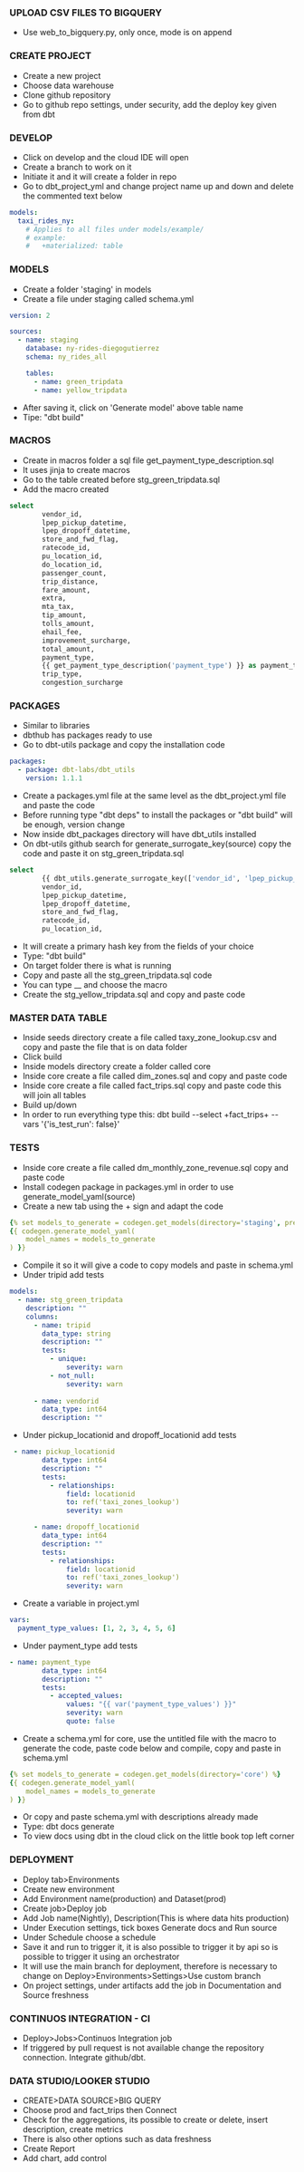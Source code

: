 ### UPLOAD CSV FILES TO BIGQUERY
- Use web_to_bigquery.py, only once, mode is on append

### CREATE PROJECT
- Create a new project
- Choose data warehouse
- Clone github repository
- Go to github repo settings, under security, add the deploy key given from dbt

### DEVELOP 
- Click on develop and the cloud IDE will open
- Create a branch to work on it
- Initiate it and it will create a folder in repo
- Go to dbt_project_yml and change project name up and down and delete the commented text below

```yml
models:
  taxi_rides_ny:
    # Applies to all files under models/example/
    # example:
    #   +materialized: table
```
### MODELS
- Create a folder 'staging' in models
- Create a file under staging called schema.yml
```yml
version: 2

sources:
  - name: staging
    database: ny-rides-diegogutierrez
    schema: ny_rides_all

    tables:
      - name: green_tripdata
      - name: yellow_tripdata
```
- After saving it, click on 'Generate model' above table name
- Tipe: "dbt build"

### MACROS
- Create in macros folder a sql file get_payment_type_description.sql
- It uses jinja to create macros
- Go to the table created before stg_green_tripdata.sql
- Add the macro created

```sql
select
        vendor_id,
        lpep_pickup_datetime,
        lpep_dropoff_datetime,
        store_and_fwd_flag,
        ratecode_id,
        pu_location_id,
        do_location_id,
        passenger_count,
        trip_distance,
        fare_amount,
        extra,
        mta_tax,
        tip_amount,
        tolls_amount,
        ehail_fee,
        improvement_surcharge,
        total_amount,
        payment_type,
        {{ get_payment_type_description('payment_type') }} as payment_type_description,
        trip_type,
        congestion_surcharge
```

### PACKAGES
- Similar to libraries
- dbthub has packages ready to use
- Go to dbt-utils package and copy the installation code
```yml
packages:
  - package: dbt-labs/dbt_utils
    version: 1.1.1
```
- Create a packages.yml file at the same level as the dbt_project.yml file and paste the code
- Before running type "dbt deps" to install the packages or "dbt build" will be enough, version change
- Now inside dbt_packages directory will have dbt_utils installed
- On dbt-utils github search for generate_surrogate_key(source) copy the code and paste it on stg_green_tripdata.sql
```sql
select
        {{ dbt_utils.generate_surrogate_key(['vendor_id', 'lpep_pickup_datetime']) }} as tripid,
        vendor_id,
        lpep_pickup_datetime,
        lpep_dropoff_datetime,
        store_and_fwd_flag,
        ratecode_id,
        pu_location_id,
```
- It will create a primary hash key from the fields of your choice
- Type: "dbt build"
- On target folder there is what is running
- Copy and paste all the stg_green_tripdata.sql code
- You can type __ and choose the macro
- Create the stg_yellow_tripdata.sql and copy and paste code

### MASTER DATA TABLE
- Inside seeds directory create a file called taxy_zone_lookup.csv and copy and paste the file that is on data folder
- Click build
- Inside models directory create a folder called core
- Inside core create a file called dim_zones.sql and copy and paste code
- Inside core create a file called fact_trips.sql copy and paste code this will join all tables
- Build up/down
- In order to run everything type this: dbt build --select +fact_trips+ --vars '{'is_test_run': false}'

### TESTS
- Inside core create a file called dm_monthly_zone_revenue.sql copy and paste code
- Install codegen package in packages.yml in order to use generate_model_yaml(source)
- Create a new tab using the + sign and adapt the code

```yml
{% set models_to_generate = codegen.get_models(directory='staging', prefix='stg') %}
{{ codegen.generate_model_yaml(
    model_names = models_to_generate
) }}
```

- Compile it so it will give a code to copy models and paste in schema.yml
- Under tripid add tests
```yml
models:
  - name: stg_green_tripdata
    description: ""
    columns:
      - name: tripid
        data_type: string
        description: ""
        tests:
          - unique:
              severity: warn
          - not_null:
              severity: warn
              
      - name: vendorid
        data_type: int64
        description: ""
```

- Under pickup_locationid and dropoff_locationid add tests

```yml
 - name: pickup_locationid
        data_type: int64
        description: ""
        tests:
          - relationships:
              field: locationid
              to: ref('taxi_zones_lookup')
              severity: warn

      - name: dropoff_locationid
        data_type: int64
        description: ""
        tests:
          - relationships:
              field: locationid
              to: ref('taxi_zones_lookup')
              severity: warn
```
- Create a variable in project.yml

```yml
vars:
  payment_type_values: [1, 2, 3, 4, 5, 6]
```
- Under payment_type add tests

```yml
- name: payment_type
        data_type: int64
        description: ""
        tests:
          - accepted_values:
              values: "{{ var('payment_type_values') }}"
              severity: warn
              quote: false
```

- Create a schema.yml for core, use the untitled file with the macro to generate the code, paste code below and compile, copy and paste in schema.yml

```yml
{% set models_to_generate = codegen.get_models(directory='core') %}
{{ codegen.generate_model_yaml(
    model_names = models_to_generate
) }}
```

- Or copy and paste schema.yml with descriptions already made
- Type: dbt docs generate
- To view docs using dbt in the cloud click on the little book top left corner

### DEPLOYMENT
- Deploy tab>Environments
- Create new environment
- Add Environment name(production) and Dataset(prod)
- Create job>Deploy job
- Add Job name(Nightly), Description(This is where data hits production)
- Under Execution settings, tick boxes Generate docs and Run source
- Under Schedule choose a schedule
- Save it and run to trigger it, it is also possible to trigger it by api so is possible to trigger it using an orchestrator
- It will use the main branch for deployment, therefore is necessary to change on Deploy>Environments>Settings>Use custom branch
- On project settings, under artifacts add the job in Documentation and Source freshness

### CONTINUOS INTEGRATION - CI
- Deploy>Jobs>Continuos Integration job
- If triggered by pull request is not available change the repository connection. Integrate github/dbt.

### DATA STUDIO/LOOKER STUDIO
- CREATE>DATA SOURCE>BIG QUERY
- Choose prod and fact_trips then Connect
- Check for the aggregations, its possible to create or delete, insert description, create metrics
- There is also other options such as data freshness
- Create Report
- Add chart, add control

